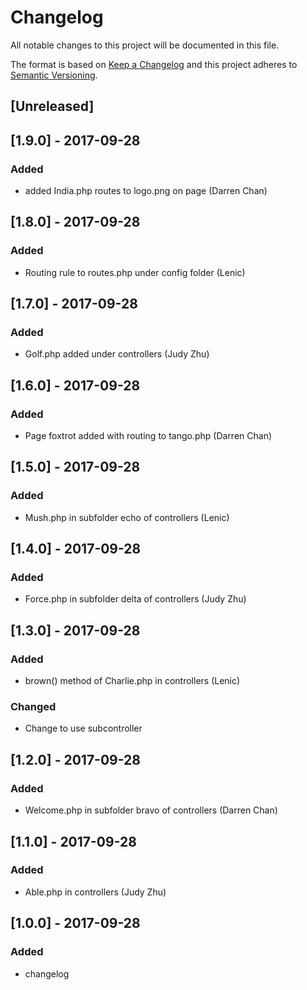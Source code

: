 # Changelog
All notable changes to this project will be documented in this file.

The format is based on [Keep a Changelog](http://keepachangelog.com/en/1.0.0/)
and this project adheres to [Semantic Versioning](http://semver.org/spec/v2.0.0.html).

## [Unreleased]

## [1.9.0] - 2017-09-28
### Added
- added India.php routes to logo.png on page (Darren Chan)

## [1.8.0] - 2017-09-28
### Added
- Routing rule to routes.php under config folder (Lenic)

## [1.7.0] - 2017-09-28
### Added
- Golf.php added under controllers (Judy Zhu)

## [1.6.0] - 2017-09-28
### Added
- Page foxtrot added with routing to tango.php (Darren Chan)

## [1.5.0] - 2017-09-28
### Added
- Mush.php in subfolder echo of controllers (Lenic)

## [1.4.0] - 2017-09-28
### Added
- Force.php in subfolder delta of controllers (Judy Zhu)

## [1.3.0] - 2017-09-28
### Added
- brown() method of Charlie.php in controllers (Lenic)

### Changed
- Change to use subcontroller

## [1.2.0] - 2017-09-28
### Added
- Welcome.php in subfolder bravo of controllers (Darren Chan)

## [1.1.0] - 2017-09-28
### Added 
- Able.php in controllers (Judy Zhu)

## [1.0.0] - 2017-09-28
### Added
- changelog

